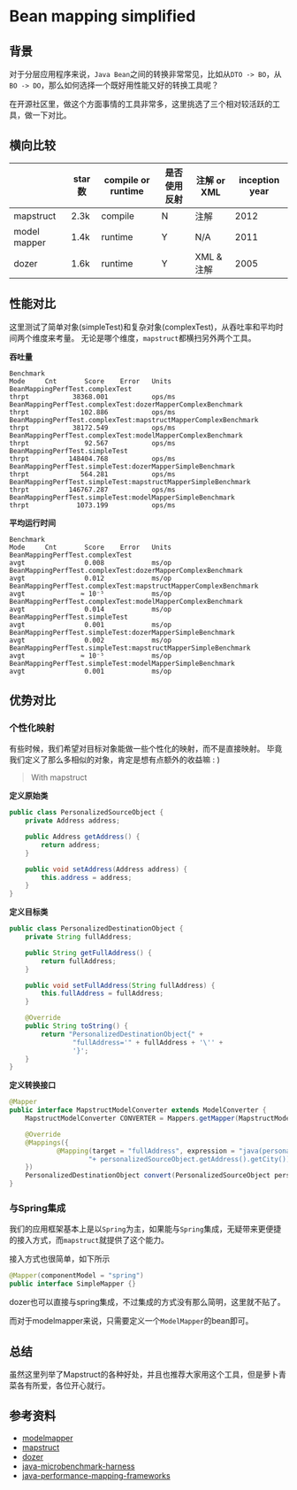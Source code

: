# Bean mapping simplified

## 背景

对于分层应用程序来说，`Java Bean`之间的转换非常常见，比如从`DTO -> BO`，从 `BO -> DO`，那么如何选择一个既好用性能又好的转换工具呢？

在开源社区里，做这个方面事情的工具非常多，这里挑选了三个相对较活跃的工具，做一下对比。

## 横向比较

|   |  star数 | compile or runtime  | 是否使用反射 | 注解 or XML | inception year |
|---|---|---|---|---|---|
| mapstruct  | 2.3k  | compile  | N | 注解 | 2012 |
| model mapper  | 1.4k  | runtime  | Y | N/A | 2011 |
| dozer  | 1.6k  | runtime  | Y | XML & 注解 | 2005 |


## 性能对比

这里测试了简单对象(simpleTest)和复杂对象(complexTest)，从吞吐率和平均时间两个维度来考量。
无论是哪个维度，`mapstruct`都横扫另外两个工具。

__吞吐量__
```
Benchmark                                                                  Mode     Cnt       Score    Error   Units
BeanMappingPerfTest.complexTest                                           thrpt           38368.001           ops/ms
BeanMappingPerfTest.complexTest:dozerMapperComplexBenchmark               thrpt             102.886           ops/ms
BeanMappingPerfTest.complexTest:mapstructMapperComplexBenchmark           thrpt           38172.549           ops/ms
BeanMappingPerfTest.complexTest:modelMapperComplexBenchmark               thrpt              92.567           ops/ms
BeanMappingPerfTest.simpleTest                                            thrpt          148404.768           ops/ms
BeanMappingPerfTest.simpleTest:dozerMapperSimpleBenchmark                 thrpt             564.281           ops/ms
BeanMappingPerfTest.simpleTest:mapstructMapperSimpleBenchmark             thrpt          146767.287           ops/ms
BeanMappingPerfTest.simpleTest:modelMapperSimpleBenchmark                 thrpt            1073.199           ops/ms
```

__平均运行时间__
```
Benchmark                                                                  Mode     Cnt       Score    Error   Units
BeanMappingPerfTest.complexTest                                            avgt               0.008            ms/op
BeanMappingPerfTest.complexTest:dozerMapperComplexBenchmark                avgt               0.012            ms/op
BeanMappingPerfTest.complexTest:mapstructMapperComplexBenchmark            avgt              ≈ 10⁻⁵            ms/op
BeanMappingPerfTest.complexTest:modelMapperComplexBenchmark                avgt               0.014            ms/op
BeanMappingPerfTest.simpleTest                                             avgt               0.001            ms/op
BeanMappingPerfTest.simpleTest:dozerMapperSimpleBenchmark                  avgt               0.002            ms/op
BeanMappingPerfTest.simpleTest:mapstructMapperSimpleBenchmark              avgt              ≈ 10⁻⁵            ms/op
BeanMappingPerfTest.simpleTest:modelMapperSimpleBenchmark                  avgt               0.001            ms/op
```



## 优势对比

### 个性化映射

有些时候，我们希望对目标对象能做一些个性化的映射，而不是直接映射。
毕竟我们定义了那么多相似的对象，肯定是想有点额外的收益嘛 : )

> With mapstruct

__定义原始类__
```java
public class PersonalizedSourceObject {
    private Address address;

    public Address getAddress() {
        return address;
    }

    public void setAddress(Address address) {
        this.address = address;
    }
}
```

__定义目标类__
```java
public class PersonalizedDestinationObject {
    private String fullAddress;

    public String getFullAddress() {
        return fullAddress;
    }

    public void setFullAddress(String fullAddress) {
        this.fullAddress = fullAddress;
    }

    @Override
    public String toString() {
        return "PersonalizedDestinationObject{" +
                "fullAddress='" + fullAddress + '\'' +
                '}';
    }
}
```

__定义转换接口__
```java
@Mapper
public interface MapstructModelConverter extends ModelConverter {
    MapstructModelConverter CONVERTER = Mappers.getMapper(MapstructModelConverter.class);

    @Override
    @Mappings({
            @Mapping(target = "fullAddress", expression = "java(personalizedSourceObject.getAddress().getProvince() "+ " + \"-\" " +
                    "+ personalizedSourceObject.getAddress().getCity())")
    })
    PersonalizedDestinationObject convert(PersonalizedSourceObject personalizedSourceObject);
}
```

### 与Spring集成

我们的应用框架基本上是以`Spring`为主，如果能与`Spring`集成，无疑带来更便捷的接入方式，而`mapstruct`就提供了这个能力。

接入方式也很简单，如下所示

```java
@Mapper(componentModel = "spring")
public interface SimpleMapper {}
```

dozer也可以直接与spring集成，不过集成的方式没有那么简明，这里就不贴了。

而对于modelmapper来说，只需要定义一个`ModelMapper`的bean即可。

## 总结

虽然这里列举了Mapstruct的各种好处，并且也推荐大家用这个工具，但是萝卜青菜各有所爱，各位开心就行。


## 参考资料

* [modelmapper](https://github.com/modelmapper/modelmapper)
* [mapstruct](https://github.com/mapstruct/mapstruct)
* [dozer](https://github.com/DozerMapper/dozer)
* [java-microbenchmark-harness](https://www.baeldung.com/java-microbenchmark-harness)
* [java-performance-mapping-frameworks](https://www.baeldung.com/java-performance-mapping-frameworks)

